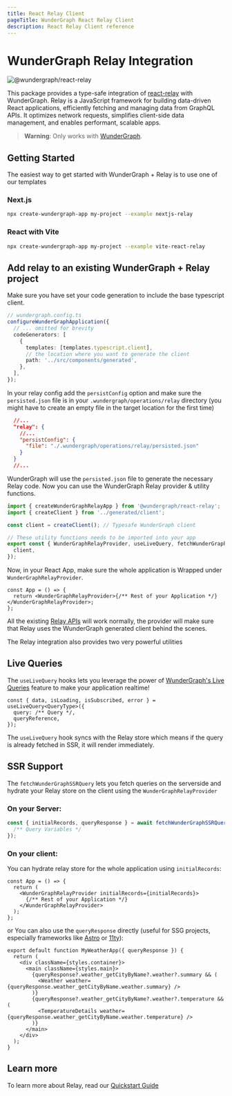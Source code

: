 ```yaml
---
title: React Relay Client
pageTitle: WunderGraph React Relay Client
description: React Relay Client reference
---
```


# WunderGraph Relay Integration

![@wundergraph/react-relay](https://img.shields.io/npm/v/@wundergraph/react-relay.svg)

This package provides a type-safe integration of [react-relay](https://relay.dev/) with WunderGraph.
Relay is a JavaScript framework for building data-driven React applications, efficiently fetching and managing data from GraphQL APIs. It optimizes network requests, simplifies client-side data management, and enables performant, scalable apps.

> **Warning**: Only works with [WunderGraph](https://wundergraph.com).

## Getting Started

The easiest way to get started with WunderGraph + Relay is to use one of our templates

### Next.js

```sh
npx create-wundergraph-app my-project --example nextjs-relay
```

### React with Vite

```sh
npx create-wundergraph-app my-project --example vite-react-relay
```

## Add relay to an existing WunderGraph + Relay project

Make sure you have set your code generation to include the base typescript client.

```typescript
// wundergraph.config.ts
configureWunderGraphApplication({
  // ... omitted for brevity
  codeGenerators: [
    {
      templates: [templates.typescript.client],
      // the location where you want to generate the client
      path: '../src/components/generated',
    },
  ],
});
```

In your relay config add the `persistConfig` option and make sure the `persisted.json` file is in your `.wundergraph/operations/relay` directory (you might have to create an empty file in the target location for the first time)

```json
  //...
  "relay": {
    //...
    "persistConfig": {
      "file": "./.wundergraph/operations/relay/persisted.json"
    }
  }
  //...
```

WunderGraph will use the `persisted.json` file to generate the necessary Relay code. Now you can use the WunderGraph Relay provider & utility functions.

```ts
import { createWunderGraphRelayApp } from '@wundergraph/react-relay';
import { createClient } from '../generated/client';

const client = createClient(); // Typesafe WunderGraph client

// These utility functions needs to be imported into your app
export const { WunderGraphRelayProvider, useLiveQuery, fetchWunderGraphSSRQuery } = createWunderGraphRelayApp({
  client,
});
```

Now, in your React App, make sure the whole application is Wrapped under `WunderGraphRelayProvider`.

```tsx
const App = () => {
  return <WunderGraphRelayProvider>{/** Rest of your Application */}</WunderGraphRelayProvider>;
};
```

All the existing [Relay APIs](https://relay.dev/docs/) will work normally, the provider will make sure that Relay uses the WunderGraph generated client behind the scenes.

The Relay integration also provides two very powerful utilities

## Live Queries

The `useLiveQuery` hooks lets you leverage the power of [WunderGraph's Live Queries](https://docs.wundergraph.com/docs/features/live-queries) feature to make your application realtime!

```tsx
const { data, isLoading, isSubscribed, error } = useLiveQuery<QueryType>({
  query: /** Query */,
  queryReference,
});
```

The `useLiveQuery` hook syncs with the Relay store which means if the query is already fetched in SSR, it will render immediately.

## SSR Support

The `fetchWunderGraphSSRQuery` lets you fetch queries on the serverside and hydrate your Relay store on the client using the `WunderGraphRelayProvider`

### On your Server:

```ts
const { initialRecords, queryResponse } = await fetchWunderGraphSSRQuery<QueryType>(/** Query */, {
  /** Query Variables */
});
```

### On your client:

You can hydrate relay store for the whole application using `initialRecords`:

```tsx
const App = () => {
  return (
    <WunderGraphRelayProvider initialRecords={initialRecords}>
      {/** Rest of your Application */}
    </WunderGraphRelayProvider>
  );
};
```

or You can also use the `queryResponse` directly (useful for SSG projects, especially frameworks like [Astro](https://astro.build/) or [11ty](https://www.11ty.dev/)):

```tsx
export default function MyWeatherApp({ queryResponse }) {
  return (
    <div className={styles.container}>
      <main className={styles.main}>
        {queryResponse?.weather_getCityByName?.weather?.summary && (
          <Weather weather={queryResponse.weather_getCityByName.weather.summary} />
        )}
        {queryResponse?.weather_getCityByName?.weather?.temperature && (
          <TemperatureDetails weather={queryResponse.weather_getCityByName.weather.temperature} />
        )}
      </main>
    </div>
  );
}
```

## Learn more

To learn more about Relay, read our [Quickstart Guide](https://docs.wundergraph.com/docs/getting-started/relay-quickstart)

